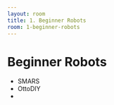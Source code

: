```yaml
---
layout: room
title: 1. Beginner Robots
room: 1-beginner-robots
---
```


# Beginner Robots

- SMARS
- OttoDIY
- 